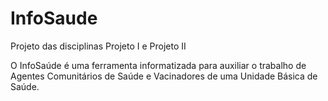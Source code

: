 # InfoSaude
Projeto das disciplinas Projeto I e Projeto II

O InfoSaúde é uma ferramenta informatizada para auxiliar o trabalho de Agentes Comunitários de Saúde e Vacinadores
de uma Unidade Básica de Saúde.
